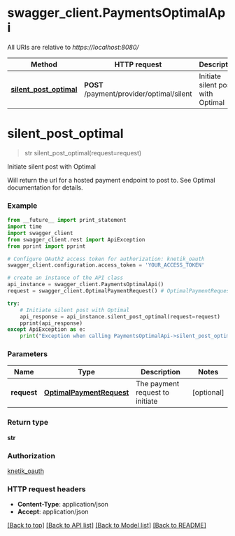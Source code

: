 # swagger_client.PaymentsOptimalApi

All URIs are relative to *https://localhost:8080/*

Method | HTTP request | Description
------------- | ------------- | -------------
[**silent_post_optimal**](PaymentsOptimalApi.md#silent_post_optimal) | **POST** /payment/provider/optimal/silent | Initiate silent post with Optimal


# **silent_post_optimal**
> str silent_post_optimal(request=request)

Initiate silent post with Optimal

Will return the url for a hosted payment endpoint to post to. See Optimal documentation for details.

### Example 
```python
from __future__ import print_statement
import time
import swagger_client
from swagger_client.rest import ApiException
from pprint import pprint

# Configure OAuth2 access token for authorization: knetik_oauth
swagger_client.configuration.access_token = 'YOUR_ACCESS_TOKEN'

# create an instance of the API class
api_instance = swagger_client.PaymentsOptimalApi()
request = swagger_client.OptimalPaymentRequest() # OptimalPaymentRequest | The payment request to initiate (optional)

try: 
    # Initiate silent post with Optimal
    api_response = api_instance.silent_post_optimal(request=request)
    pprint(api_response)
except ApiException as e:
    print("Exception when calling PaymentsOptimalApi->silent_post_optimal: %s\n" % e)
```

### Parameters

Name | Type | Description  | Notes
------------- | ------------- | ------------- | -------------
 **request** | [**OptimalPaymentRequest**](OptimalPaymentRequest.md)| The payment request to initiate | [optional] 

### Return type

**str**

### Authorization

[knetik_oauth](../README.md#knetik_oauth)

### HTTP request headers

 - **Content-Type**: application/json
 - **Accept**: application/json

[[Back to top]](#) [[Back to API list]](../README.md#documentation-for-api-endpoints) [[Back to Model list]](../README.md#documentation-for-models) [[Back to README]](../README.md)

